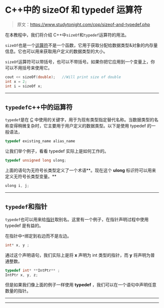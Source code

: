 # C++中的 sizeOf 和 typedef 运算符

> 原文：<https://www.studytonight.com/cpp/sizeof-and-typedef.php>

在本教程中，我们将介绍 C++中`sizeOf`和`typedef`运算符的用法。

`sizeOf`也是一个[运算符](operators-and-their-types.php)不是一个函数，它用于获取分配给数据类型&对象的内存量信息。它也可以用来获取用户定义的数据类型的大小。

`sizeOf`运算符可以带括号，也可以不带括号。如果你把它应用到一个变量上，你可以不用括号来使用它。

```cpp
cout << sizeOf(double);   //Will print size of double
int x = 2;
int i = sizeOf x; 
```

* * *

## `typedef`c++中的运算符

`typedef`是在 [C](/c/overview-of-c.php) 中使用的关键字，用于为现有类型指定替代名称。当数据类型的名称变得稍微复杂时，它主要用于用户定义的数据类型。以下是使用 typedef 的一般语法，

```cpp
typedef existing_name alias_name
```

让我们举个例子，看看 typedef 实际上是如何工作的。

```cpp
typedef unsigned long ulong;
```

上面的语句为无符号长类型定义了一个术语**。现在这个 **ulong** 标识符可以用来定义无符号长类型变量。**

```cpp
ulong i, j;
```

* * *

## `typedef`和指针

`typedef`也可以用来给[指针](pointer-to-members.php)取别名。这里有一个例子，在指针声明过程中使用 typedef 是有益的。

在指针中`*`绑定到右边而不是左边。

```cpp
int* x, y ;
```

通过这个声明语句，我们实际上是将 **x** 声明为 int 类型的指针，而 **y** 将声明为普通整数。

```cpp
typedef int* **IntPtr** ;
IntPtr x, y, z;
```

但是如果我们像上面的例子一样使用 **typedef** ，我们可以在一个语句中声明任意数量的指针。

* * *

* * ***